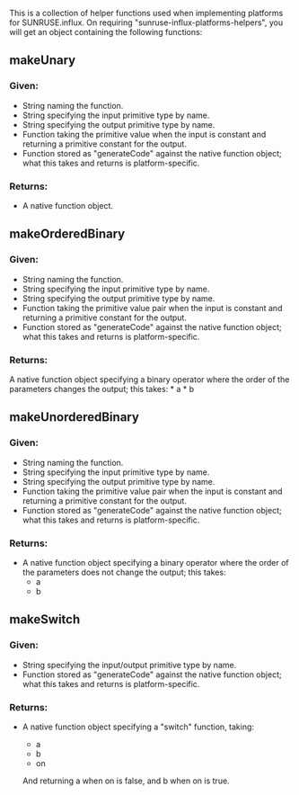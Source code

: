 This is a collection of helper functions used when implementing platforms for SUNRUSE.influx.  On requiring "sunruse-influx-platforms-helpers", you will get an object containing the following functions:

## makeUnary

### Given:
* String naming the function.
* String specifying the input primitive type by name.
* String specifying the output primitive type by name.
* Function taking the primitive value when the input is constant and returning a primitive constant for the output.
* Function stored as "generateCode" against the native function object; what this takes and returns is platform-specific.

### Returns:
* A native function object.

## makeOrderedBinary

### Given:
* String naming the function.
* String specifying the input primitive type by name.
* String specifying the output primitive type by name.
* Function taking the primitive value pair when the input is constant and returning a primitive constant for the output.
* Function stored as "generateCode" against the native function object; what this takes and returns is platform-specific.

### Returns:
A native function object specifying a binary operator where the order of the parameters changes the output; this takes:
	* a
	* b

## makeUnorderedBinary

### Given:
* String naming the function.
* String specifying the input primitive type by name.
* String specifying the output primitive type by name.
* Function taking the primitive value pair when the input is constant and returning a primitive constant for the output.
* Function stored as "generateCode" against the native function object; what this takes and returns is platform-specific.

### Returns:
* A native function object specifying a binary operator where the order of the parameters does not change the output; this takes:
	* a
	* b

## makeSwitch

### Given:
* String specifying the input/output primitive type by name.
* Function stored as "generateCode" against the native function object; what this takes and returns is platform-specific.

### Returns:
* A native function object specifying a "switch" function, taking:
	* a
	* b
	* on 
	
	And returning a when on is false, and b when on is true.
	
